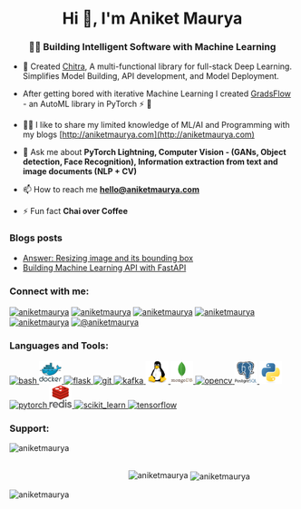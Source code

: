 <h1 align="center">Hi 👋, I'm Aniket Maurya</h1>
<h3 align="center">👨‍💻 Building Intelligent Software with Machine Learning</h3>

<!-- <p align="left"> <img src="https://komarev.com/ghpvc/?username=aniketmaurya&label=Profile%20views&color=0e75b6&style=flat" alt="aniketmaurya" /> </p>

<p align="left"> <a href="https://github.com/ryo-ma/github-profile-trophy"><img src="https://github-profile-trophy.vercel.app/?username=aniketmaurya" alt="aniketmaurya" /></a> </p>

<p align="left"> <a href="https://twitter.com/aniketmaurya" target="blank"><img src="https://img.shields.io/twitter/follow/aniketmaurya?logo=twitter&style=for-the-badge" alt="aniketmaurya" /></a> </p> -->


- 🎉 Created [Chitra](http://github.com/aniketmaurya/chitra), A multi-functional library for full-stack Deep Learning. Simplifies Model Building, API development, and Model Deployment.

- After getting bored with iterative Machine Learning I created [GradsFlow](https://docs.gradsflow.com) - an AutoML library in PyTorch ⚡️ 🚀


<!-- - 👨‍💻 Read my blogs and articles at [https://aniketmaurya.com/](https://aniketmaurya.com/) -->

- 👨‍💻 I like to share my limited knowledge of ML/AI and Programming with my blogs [http://aniketmaurya.com](http://aniketmaurya.com)

- 💬 Ask me about **PyTorch Lightning, Computer Vision - (GANs, Object detection, Face Recognition), Information extraction from text and image documents (NLP + CV)**

- 📫 How to reach me **hello@aniketmaurya.com**

- ⚡ Fun fact **Chai over Coffee**

### Blogs posts
<!-- BLOG-POST-LIST:START -->
- [Answer: Resizing image and its bounding box](https://dev.to/aniketmaurya/answer-resizing-image-and-its-bounding-box-5c5d)
- [Building Machine Learning API with FastAPI](https://dev.to/aniketmaurya/building-machine-learning-api-with-fastapi-2ecl)
<!-- BLOG-POST-LIST:END -->

<h3 align="left">Connect with me:</h3>
<p align="left">
<a href="https://dev.to/aniketmaurya" target="blank"><img align="center" src="https://cdn.jsdelivr.net/npm/simple-icons@3.0.1/icons/dev-dot-to.svg" alt="aniketmaurya" height="30" width="40" /></a>
<a href="https://twitter.com/aniketmaurya" target="blank"><img align="center" src="https://raw.githubusercontent.com/rahuldkjain/github-profile-readme-generator/master/src/images/icons/Social/twitter.svg" alt="aniketmaurya" height="30" width="40" /></a>
<a href="https://linkedin.com/in/aniketmaurya" target="blank"><img align="center" src="https://raw.githubusercontent.com/rahuldkjain/github-profile-readme-generator/master/src/images/icons/Social/linked-in-alt.svg" alt="aniketmaurya" height="30" width="40" /></a>
<a href="https://kaggle.com/aniketmaurya" target="blank"><img align="center" src="https://raw.githubusercontent.com/rahuldkjain/github-profile-readme-generator/master/src/images/icons/Social/kaggle.svg" alt="aniketmaurya" height="30" width="40" /></a>
<a href="https://instagram.com/aniketmaurya" target="blank"><img align="center" src="https://raw.githubusercontent.com/rahuldkjain/github-profile-readme-generator/master/src/images/icons/Social/instagram.svg" alt="aniketmaurya" height="30" width="40" /></a>
<a href="https://medium.com/@aniketmaurya" target="blank"><img align="center" src="https://raw.githubusercontent.com/rahuldkjain/github-profile-readme-generator/master/src/images/icons/Social/medium.svg" alt="@aniketmaurya" height="30" width="40" /></a>
</p>

<h3 align="left">Languages and Tools:</h3>
<p align="left"> <a href="https://www.gnu.org/software/bash/" target="_blank"> <img src="https://www.vectorlogo.zone/logos/gnu_bash/gnu_bash-icon.svg" alt="bash" width="40" height="40"/> </a> <a href="https://www.docker.com/" target="_blank"> <img src="https://raw.githubusercontent.com/devicons/devicon/master/icons/docker/docker-original-wordmark.svg" alt="docker" width="40" height="40"/> </a> <a href="https://flask.palletsprojects.com/" target="_blank"> <img src="https://www.vectorlogo.zone/logos/pocoo_flask/pocoo_flask-icon.svg" alt="flask" width="40" height="40"/> </a> <a href="https://git-scm.com/" target="_blank"> <img src="https://www.vectorlogo.zone/logos/git-scm/git-scm-icon.svg" alt="git" width="40" height="40"/> </a> <a href="https://kafka.apache.org/" target="_blank"> <img src="https://www.vectorlogo.zone/logos/apache_kafka/apache_kafka-icon.svg" alt="kafka" width="40" height="40"/> </a> <a href="https://www.linux.org/" target="_blank"> <img src="https://raw.githubusercontent.com/devicons/devicon/master/icons/linux/linux-original.svg" alt="linux" width="40" height="40"/> </a> <a href="https://www.mongodb.com/" target="_blank"> <img src="https://raw.githubusercontent.com/devicons/devicon/master/icons/mongodb/mongodb-original-wordmark.svg" alt="mongodb" width="40" height="40"/> </a> <a href="https://opencv.org/" target="_blank"> <img src="https://www.vectorlogo.zone/logos/opencv/opencv-icon.svg" alt="opencv" width="40" height="40"/> </a> <a href="https://www.postgresql.org" target="_blank"> <img src="https://raw.githubusercontent.com/devicons/devicon/master/icons/postgresql/postgresql-original-wordmark.svg" alt="postgresql" width="40" height="40"/> </a> <a href="https://www.python.org" target="_blank"> <img src="https://raw.githubusercontent.com/devicons/devicon/master/icons/python/python-original.svg" alt="python" width="40" height="40"/> </a> <a href="https://pytorch.org/" target="_blank"> <img src="https://www.vectorlogo.zone/logos/pytorch/pytorch-icon.svg" alt="pytorch" width="40" height="40"/> </a> <a href="https://redis.io" target="_blank"> <img src="https://raw.githubusercontent.com/devicons/devicon/master/icons/redis/redis-original-wordmark.svg" alt="redis" width="40" height="40"/> </a> <a href="https://scikit-learn.org/" target="_blank"> <img src="https://upload.wikimedia.org/wikipedia/commons/0/05/Scikit_learn_logo_small.svg" alt="scikit_learn" width="40" height="40"/> </a> <a href="https://www.tensorflow.org" target="_blank"> <img src="https://www.vectorlogo.zone/logos/tensorflow/tensorflow-icon.svg" alt="tensorflow" width="40" height="40"/> </a> </p>


<h3 align="left">Support:</h3>
<p><a href="https://www.buymeacoffee.com/aniketmaurya"> <img align="left" src="https://cdn.buymeacoffee.com/buttons/v2/default-yellow.png" height="50" width="210" alt="aniketmaurya" /></a></p><br><br>


<p><img align="left" src="https://github-readme-stats.vercel.app/api/top-langs?username=aniketmaurya&show_icons=true&locale=en&layout=compact" alt="aniketmaurya" /></p>

<p>&nbsp;<img align="center" src="https://github-readme-stats.vercel.app/api?username=aniketmaurya&show_icons=true&locale=en" alt="aniketmaurya" /></p>

<p><img align="center" src="https://github-readme-streak-stats.herokuapp.com/?user=aniketmaurya&" alt="aniketmaurya" /></p>

